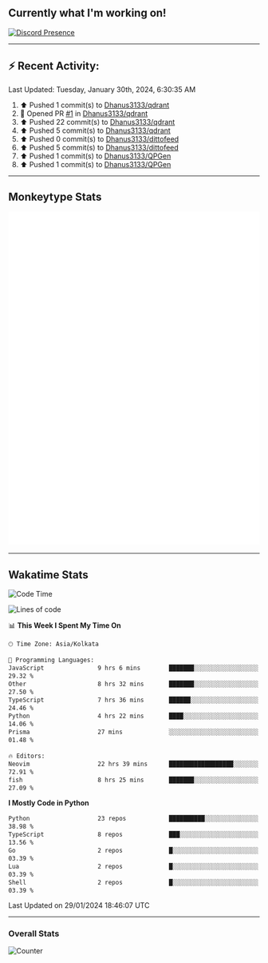 ## Currently what I'm working on!
[![Discord Presence](https://lanyard.cnrad.dev/api/534981034400284712)](https://discord.com/users/534981034400284712)

---

## :zap: Recent Activity:
<!--RECENT_ACTIVITY:last_update-->
Last Updated: Tuesday, January 30th, 2024, 6:30:35 AM
<!--RECENT_ACTIVITY:last_update_end-->
<!--RECENT_ACTIVITY:start-->
1. ⬆️ Pushed 1 commit(s) to [Dhanus3133/qdrant](https://github.com/Dhanus3133/qdrant)<br>
2. 💪 Opened PR [#1](https://github.com/Dhanus3133/qdrant/pull/1) in [Dhanus3133/qdrant](https://github.com/Dhanus3133/qdrant)<br>
3. ⬆️ Pushed 22 commit(s) to [Dhanus3133/qdrant](https://github.com/Dhanus3133/qdrant)<br>
4. ⬆️ Pushed 5 commit(s) to [Dhanus3133/qdrant](https://github.com/Dhanus3133/qdrant)<br>
5. ⬆️ Pushed 0 commit(s) to [Dhanus3133/dittofeed](https://github.com/Dhanus3133/dittofeed)<br>
6. ⬆️ Pushed 5 commit(s) to [Dhanus3133/dittofeed](https://github.com/Dhanus3133/dittofeed)<br>
7. ⬆️ Pushed 1 commit(s) to [Dhanus3133/QPGen](https://github.com/Dhanus3133/QPGen)<br>
8. ⬆️ Pushed 1 commit(s) to [Dhanus3133/QPGen](https://github.com/Dhanus3133/QPGen)<br>
<!--RECENT_ACTIVITY:end-->

---

## Monkeytype Stats
<a href="https://monkeytype.com/profile/dhanus">
  <img src="https://raw.githubusercontent.com/Dhanus3133/Dhanus3133/monkeytype/monkeytype-pb.svg" alt="Monkeytype Profile" />
</a>

---

## Wakatime Stats
<!--START_SECTION:waka-->
![Code Time](http://img.shields.io/badge/Code%20Time-1%2C632%20hrs%2034%20mins-blue)

![Lines of code](https://img.shields.io/badge/From%20Hello%20World%20I%27ve%20Written-4.8%20million%20lines%20of%20code-blue)

📊 **This Week I Spent My Time On** 

```text
🕑︎ Time Zone: Asia/Kolkata

💬 Programming Languages: 
JavaScript               9 hrs 6 mins        ███████░░░░░░░░░░░░░░░░░░   29.32 % 
Other                    8 hrs 32 mins       ███████░░░░░░░░░░░░░░░░░░   27.50 % 
TypeScript               7 hrs 36 mins       ██████░░░░░░░░░░░░░░░░░░░   24.46 % 
Python                   4 hrs 22 mins       ████░░░░░░░░░░░░░░░░░░░░░   14.06 % 
Prisma                   27 mins             ░░░░░░░░░░░░░░░░░░░░░░░░░   01.48 % 

🔥 Editors: 
Neovim                   22 hrs 39 mins      ██████████████████░░░░░░░   72.91 % 
fish                     8 hrs 25 mins       ███████░░░░░░░░░░░░░░░░░░   27.09 % 
```

**I Mostly Code in Python** 

```text
Python                   23 repos            ██████████░░░░░░░░░░░░░░░   38.98 % 
TypeScript               8 repos             ███░░░░░░░░░░░░░░░░░░░░░░   13.56 % 
Go                       2 repos             █░░░░░░░░░░░░░░░░░░░░░░░░   03.39 % 
Lua                      2 repos             █░░░░░░░░░░░░░░░░░░░░░░░░   03.39 % 
Shell                    2 repos             █░░░░░░░░░░░░░░░░░░░░░░░░   03.39 % 
```




 Last Updated on 29/01/2024 18:46:07 UTC
<!--END_SECTION:waka-->
---

### Overall Stats

<img src="https://moe-counter.glitch.me/get/@Dhanus3133?theme=asoul" alt="Counter" />

